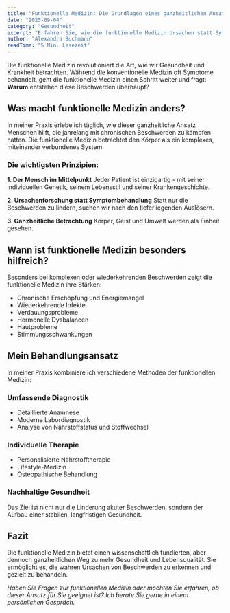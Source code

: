 ```yaml
---
title: "Funktionelle Medizin: Die Grundlagen eines ganzheitlichen Ansatzes"
date: "2025-09-04"
category: "Gesundheit"
excerpt: "Erfahren Sie, wie die funktionelle Medizin Ursachen statt Symptome behandelt und warum dieser Ansatz besonders bei komplexen Beschwerden erfolgreich ist."
author: "Alexandra Buchmann"
readTime: "5 Min. Lesezeit"
---
```


Die funktionelle Medizin revolutioniert die Art, wie wir Gesundheit und Krankheit betrachten. Während die konventionelle Medizin oft Symptome behandelt, geht die funktionelle Medizin einen Schritt weiter und fragt: **Warum** entstehen diese Beschwerden überhaupt?

## Was macht funktionelle Medizin anders?

In meiner Praxis erlebe ich täglich, wie dieser ganzheitliche Ansatz Menschen hilft, die jahrelang mit chronischen Beschwerden zu kämpfen hatten. Die funktionelle Medizin betrachtet den Körper als ein komplexes, miteinander verbundenes System.

### Die wichtigsten Prinzipien:

**1. Der Mensch im Mittelpunkt**
Jeder Patient ist einzigartig - mit seiner individuellen Genetik, seinem Lebensstil und seiner Krankengeschichte.

**2. Ursachenforschung statt Symptombehandlung**
Statt nur die Beschwerden zu lindern, suchen wir nach den tieferliegenden Auslösern.

**3. Ganzheitliche Betrachtung**
Körper, Geist und Umwelt werden als Einheit gesehen.

## Wann ist funktionelle Medizin besonders hilfreich?

Besonders bei komplexen oder wiederkehrenden Beschwerden zeigt die funktionelle Medizin ihre Stärken:

- Chronische Erschöpfung und Energiemangel
- Wiederkehrende Infekte
- Verdauungsprobleme
- Hormonelle Dysbalancen
- Hautprobleme
- Stimmungsschwankungen

## Mein Behandlungsansatz

In meiner Praxis kombiniere ich verschiedene Methoden der funktionellen Medizin:

### Umfassende Diagnostik
- Detaillierte Anamnese
- Moderne Labordiagnostik
- Analyse von Nährstoffstatus und Stoffwechsel

### Individuelle Therapie
- Personalisierte Nährstofftherapie
- Lifestyle-Medizin
- Osteopathische Behandlung

### Nachhaltige Gesundheit
Das Ziel ist nicht nur die Linderung akuter Beschwerden, sondern der Aufbau einer stabilen, langfristigen Gesundheit.

## Fazit

Die funktionelle Medizin bietet einen wissenschaftlich fundierten, aber dennoch ganzheitlichen Weg zu mehr Gesundheit und Lebensqualität. Sie ermöglicht es, die wahren Ursachen von Beschwerden zu erkennen und gezielt zu behandeln.

*Haben Sie Fragen zur funktionellen Medizin oder möchten Sie erfahren, ob dieser Ansatz für Sie geeignet ist? Ich berate Sie gerne in einem persönlichen Gespräch.*
